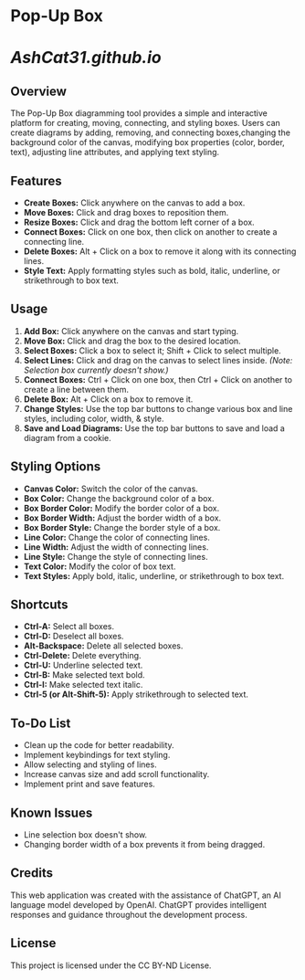 # **Pop-Up Box**
# *AshCat31.github.io*

## Overview

The Pop-Up Box diagramming tool provides a simple and interactive platform for creating, moving, connecting, and styling boxes. Users can create diagrams by adding, removing, and connecting boxes,changing the background color of the canvas, modifying box properties (color, border, text), adjusting line attributes, and applying text styling.

## Features

- **Create Boxes:** Click anywhere on the canvas to add a box.
- **Move Boxes:** Click and drag boxes to reposition them.
- **Resize Boxes:** Click and drag the bottom left corner of a box.
- **Connect Boxes:** Click on one box, then click on another to create a connecting line.
- **Delete Boxes:** Alt + Click on a box to remove it along with its connecting lines.
- **Style Text:** Apply formatting styles such as bold, italic, underline, or strikethrough to box text.

## Usage

1. **Add Box:** Click anywhere on the canvas and start typing.
2. **Move Box:** Click and drag the box to the desired location.
3. **Select Boxes:** Click a box to select it; Shift + Click to select multiple.
4. **Select Lines:** Click and drag on the canvas to select lines inside. *(Note: Selection box currently doesn't show.)*
5. **Connect Boxes:** Ctrl + Click on one box, then Ctrl + Click on another to create a line between them.
6. **Delete Box:** Alt + Click on a box to remove it.
7. **Change Styles:** Use the top bar buttons to change various box and line styles, including color, width, & style.
8. **Save and Load Diagrams:** Use the top bar buttons to save and load a diagram from a cookie.

## Styling Options

- **Canvas Color:** Switch the color of the canvas.
- **Box Color:** Change the background color of a box.
- **Box Border Color:** Modify the border color of a box.
- **Box Border Width:** Adjust the border width of a box.
- **Box Border Style:** Change the border style of a box.
- **Line Color:** Change the color of connecting lines.
- **Line Width:** Adjust the width of connecting lines.
- **Line Style:** Change the style of connecting lines.
- **Text Color:** Modify the color of box text.
- **Text Styles:** Apply bold, italic, underline, or strikethrough to box text.

## Shortcuts    

- **Ctrl-A:** Select all boxes.
- **Ctrl-D:** Deselect all boxes.
- **Alt-Backspace:** Delete all selected boxes.
- **Ctrl-Delete:** Delete everything.
- **Ctrl-U:** Underline selected text.
- **Ctrl-B:** Make selected text bold.
- **Ctrl-I:** Make selected text italic.
- **Ctrl-5 (or Alt-Shift-5):** Apply strikethrough to selected text.

## To-Do List

- Clean up the code for better readability.
- Implement keybindings for text styling.
- Allow selecting and styling of lines.
- Increase canvas size and add scroll functionality.
- Implement print and save features.

## Known Issues

- Line selection box doesn't show.
- Changing border width of a box prevents it from being dragged.

## Credits
This web application was created with the assistance of ChatGPT, an AI language model developed by OpenAI. ChatGPT provides intelligent responses and guidance throughout the development process.

## License

This project is licensed under the CC BY-ND License.
